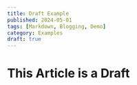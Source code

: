 ```yaml
---
title: Draft Example
published: 2024-05-01
tags: [Markdown, Blogging, Demo]
category: Examples
draft: true
---
```


# This Article is a Draft
